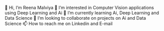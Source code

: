 👋 Hi, I’m Reena Malviya
👀 I’m interested in Computer Vision applications using Deep Learning and Ai
🌱 I’m currently learning Ai, Deep Learning and Data Science
💞️ I’m looking to collaborate on projects on Ai and Data Science
📫 How to reach me on Linkedin and E-mail

<!---
reenamlv/reenamlv is a ✨ special ✨ repository because its `README.md` (this file) appears on your GitHub profile.
You can click the Preview link to take a look at your changes.
--->
